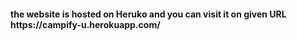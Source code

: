 <H4> the website is hosted on Heruko and you can visit it on given URL https://campify-u.herokuapp.com/</H4>
